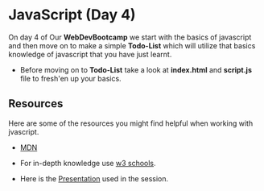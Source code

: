 # JavaScript (Day 4)

On day 4 of Our **WebDevBootcamp** we start with the basics of javascript and then move on to make a simple **Todo-List** which will utilize that basics knowledge of javascript that you have just learnt.

* Before moving on to **Todo-List** take a look at **index.html** and **script.js** file to fresh'en up your basics.

## Resources

Here are some of the resources you might find helpful when working with jvascript.

* [MDN](https://developer.mozilla.org/en-US/docs/Web/JavaScript)

* For in-depth knowledge use [w3 schools](https://www.w3schools.com/js/).

* Here is the [Presentation](https://drive.google.com/file/d/1EbHqskRkkgkKCL90SjNtCnsfFtUpxN-u/view?usp=sharing)
used in the session.
